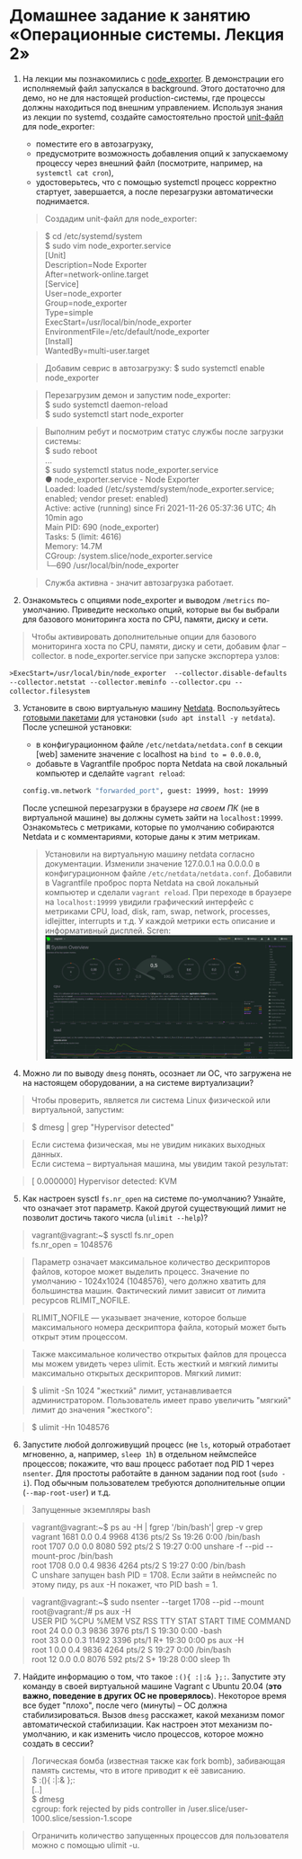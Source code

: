 # Домашнее задание к занятию «Операционные системы. Лекция 2»

1. На лекции мы познакомились с [node_exporter](https://github.com/prometheus/node_exporter/releases). В демонстрации его исполняемый файл запускался в background. Этого достаточно для демо, но не для настоящей production-системы, где процессы должны находиться под внешним управлением. Используя знания из лекции по systemd, создайте самостоятельно простой [unit-файл](https://www.freedesktop.org/software/systemd/man/systemd.service.html) для node_exporter:
    * поместите его в автозагрузку,
    * предусмотрите возможность добавления опций к запускаемому процессу через внешний файл (посмотрите, например, на `systemctl cat cron`),
    * удостоверьтесь, что с помощью systemctl процесс корректно стартует, завершается, а после перезагрузки автоматически поднимается.

	>Создадим unit-файл для node_exporter:  

   >$ cd /etc/systemd/system  
	 $ sudo vim node_exporter.service  
	[Unit]  
		Description=Node Exporter  
		After=network-online.target  
	[Service]  
		User=node_exporter  
		Group=node_exporter  
		Type=simple  
		ExecStart=/usr/local/bin/node_exporter  
		EnvironmentFile=/etc/default/node_exporter  
	[Install]  
		WantedBy=multi-user.target  
	
	>Добавим севрис в автозагрузку:
	$ sudo systemctl enable node_exporter
	
	>Перезагрузим демон и запустим node_exporter:  
	$ sudo systemctl daemon-reload  
	$ sudo systemctl start node_exporter  
	
	>Выполним ребут и посмотрим статус службы после загрузки системы:  
	$ sudo reboot  
	...  
	$ sudo systemctl status node_exporter.service  
	● node_exporter.service - Node Exporter  
     Loaded: loaded (/etc/systemd/system/node_exporter.service; enabled; vendor preset: enabled)  
     Active: active (running) since Fri 2021-11-26 05:37:36 UTC; 4h 10min ago  
   Main PID: 690 (node_exporter)  
      Tasks: 5 (limit: 4616)  
     Memory: 14.7M  
     CGroup: /system.slice/node_exporter.service  
             └─690 /usr/local/bin/node_exporter  
			 
	>Служба активна - значит автозагрузка работает.

	
2. Ознакомьтесь с опциями node_exporter и выводом `/metrics` по-умолчанию. Приведите несколько опций, которые вы бы выбрали для базового мониторинга хоста по CPU, памяти, диску и сети.

 >Чтобы активировать дополнительные опции для базового мониторинга хоста по CPU, памяти, диску и сети, добавим флаг –collector. <name> в node_exporter.service при запуске экспортера узлов:

	>ExecStart=/usr/local/bin/node_exporter  --collector.disable-defaults --collector.netstat --collector.meminfo --collector.cpu --collector.filesystem


3. Установите в свою виртуальную машину [Netdata](https://github.com/netdata/netdata). Воспользуйтесь [готовыми пакетами](https://packagecloud.io/netdata/netdata/install) для установки (`sudo apt install -y netdata`). После успешной установки:
    * в конфигурационном файле `/etc/netdata/netdata.conf` в секции [web] замените значение с localhost на `bind to = 0.0.0.0`,
    * добавьте в Vagrantfile проброс порта Netdata на свой локальный компьютер и сделайте `vagrant reload`:
    ```bash
    config.vm.network "forwarded_port", guest: 19999, host: 19999
    ```
    После успешной перезагрузки в браузере *на своем ПК* (не в виртуальной машине) вы должны суметь зайти на `localhost:19999`. Ознакомьтесь с метриками, которые по умолчанию собираются Netdata и с комментариями, которые даны к этим метрикам.


	>Установили на виртуальную машину netdata согласно документации. Изменили значение 127.0.0.1 на 0.0.0.0 в конфигурационном файле `/etc/netdata/netdata.conf`. Добавили в Vagrantfile проброс порта Netdata на свой локальный компьютер и сделали `vagrant reload`. При переходе в браузере на `localhost:19999` увидили графический интерфейс с метриками CPU, load, disk, ram, swap, network, processes, idlejitter, interrupts и т.д. У каждой метрики есть описание и информативный дисплей.
Scren: ![Scren](img/1.png)


4. Можно ли по выводу `dmesg` понять, осознает ли ОС, что загружена не на настоящем оборудовании, а на системе виртуализации?  

>Чтобы проверить, является ли система Linux физической или виртуальной, запустим:  

>$ dmesg | grep "Hypervisor detected"  

>Если система физическая, мы не увидим никаких выходных данных.  
>Если система – виртуальная машина, мы увидим такой результат:  

>[ 0.000000] Hypervisor detected: KVM  

5. Как настроен sysctl `fs.nr_open` на системе по-умолчанию? Узнайте, что означает этот параметр. Какой другой существующий лимит не позволит достичь такого числа (`ulimit --help`)?  

>vagrant@vagrant:~$ sysctl fs.nr_open  
>fs.nr_open = 1048576  

>Параметр означает максимальное количество дескрипторов файлов, которое может выделить процесс. Значение по умолчанию - 1024х1024 (1048576), чего должно хватить для большинства машин. Фактический лимит зависит от лимита ресурсов RLIMIT_NOFILE.

>RLIMIT_NOFILE — указывает значение, которое больше максимального номера дескриптора файла, который может быть открыт этим процессом.

>Также максимальное количество открытых файлов для процесса мы можем увидеть через ulimit. Есть жесткий и мягкий лимиты максимально открытых дескрипторов. Мягкий лимит:   

>	$ ulimit -Sn
>	1024
>"жесткий" лимит, устанавливается администратором. Пользователь имеет право увеличить "мягкий" лимит до значения "жесткого":

>	$ ulimit -Hn
	1048576

6. Запустите любой долгоживущий процесс (не `ls`, который отработает мгновенно, а, например, `sleep 1h`) в отдельном неймспейсе процессов; покажите, что ваш процесс работает под PID 1 через `nsenter`. Для простоты работайте в данном задании под root (`sudo -i`). Под обычным пользователем требуются дополнительные опции (`--map-root-user`) и т.д.

>Запущенные экземпляры bash

>vagrant@vagrant:~$ ps au -H | fgrep '/bin/bash'| grep -v grep  
vagrant     1681  0.0  0.4   9968  4136 pts/2    Ss   19:26   0:00 /bin/bash  
root        1707  0.0  0.0   8080   592 pts/2    S    19:27   0:00       unshare -f --pid --mount-proc /bin/bash  
root        1708  0.0  0.4   9836  4264 pts/2    S    19:27   0:00         /bin/bash  
С unshare запущен bash PID = 1708. Если зайти в неймспейс по этому пиду, ps aux -H покажет, что PID bash = 1.  

>vagrant@vagrant:~$ sudo nsenter --target 1708 --pid --mount  
root@vagrant:/# ps aux -H  
USER         PID %CPU %MEM    VSZ   RSS TTY      STAT START   TIME COMMAND  
root          24  0.0  0.3   9836  3976 pts/1    S    19:30   0:00 -bash  
root          33  0.0  0.3  11492  3396 pts/1    R+   19:30   0:00   ps aux -H  
root           1  0.0  0.4   9836  4264 pts/2    S    19:27   0:00 /bin/bash  
root          12  0.0  0.0   8076   592 pts/2    S+   19:28   0:00   sleep 1h  

7. Найдите информацию о том, что такое `:(){ :|:& };:`. Запустите эту команду в своей виртуальной машине Vagrant с Ubuntu 20.04 (**это важно, поведение в других ОС не проверялось**). Некоторое время все будет "плохо", после чего (минуты) – ОС должна стабилизироваться. Вызов `dmesg` расскажет, какой механизм помог автоматической стабилизации. Как настроен этот механизм по-умолчанию, и как изменить число процессов, которое можно создать в сессии?

>Логическая бомба (известная также как fork bomb), забивающая память системы, что в итоге приводит к её зависанию.    
 $ :(){ :|:& };:  
 [..]  
 $ dmesg  
 cgroup: fork rejected by pids controller in /user.slice/user-1000.slice/session-1.scope  
 
>Ограничить количество запущенных процессов для пользователя можно с помощью ulimit -u. 
